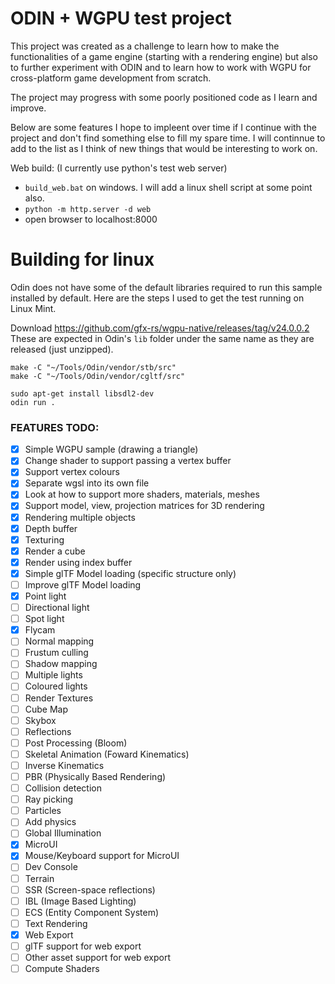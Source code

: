 # ODIN + WGPU test project

This project was created as a challenge to learn how to make the functionalities of
a game engine (starting with a rendering engine) but also to further experiment with
ODIN and to learn how to work with WGPU for cross-platform game development from
scratch.

The project may progress with some poorly positioned code as I learn and improve.

Below are some features I hope to impleent over time if I continue with the project
and don't find something else to fill my spare time. I will continnue to add to the
list as I think of new things that would be interesting to work on.

Web build: (I currently use python's test web server)
* `build_web.bat` on windows. I will add a linux shell script at some point also.
* `python -m http.server -d web`
* open browser to localhost:8000

# Building for linux
Odin does not have some of the default libraries required to run this sample installed by default. Here are the steps I used to get the test running on Linux Mint.

Download https://github.com/gfx-rs/wgpu-native/releases/tag/v24.0.0.2
These are expected in Odin's `lib` folder under the same name as they are released (just unzipped).

```
make -C "~/Tools/Odin/vendor/stb/src"
make -C "~/Tools/Odin/vendor/cgltf/src"

sudo apt-get install libsdl2-dev
odin run .
```

### FEATURES TODO:

- [x] Simple WGPU sample (drawing a triangle)
- [x] Change shader to support passing a vertex buffer
- [x] Support vertex colours
- [x] Separate wgsl into its own file
- [x] Look at how to support more shaders, materials, meshes
- [x] Support model, view, projection matrices for 3D rendering
- [x] Rendering multiple objects
- [x] Depth buffer
- [x] Texturing
- [x] Render a cube
- [x] Render using index buffer
- [x] Simple glTF Model loading (specific structure only)
- [ ] Improve glTF Model loading
- [x] Point light
- [ ] Directional light
- [ ] Spot light
- [x] Flycam
- [ ] Normal mapping
- [ ] Frustum culling
- [ ] Shadow mapping
- [ ] Multiple lights
- [ ] Coloured lights
- [ ] Render Textures
- [ ] Cube Map
- [ ] Skybox
- [ ] Reflections
- [ ] Post Processing (Bloom)
- [ ] Skeletal Animation (Foward Kinematics)
- [ ] Inverse Kinematics
- [ ] PBR (Physically Based Rendering)
- [ ] Collision detection
- [ ] Ray picking
- [ ] Particles
- [ ] Add physics
- [ ] Global Illumination
- [x] MicroUI
- [x] Mouse/Keyboard support for MicroUI
- [ ] Dev Console
- [ ] Terrain
- [ ] SSR (Screen-space reflections)
- [ ] IBL (Image Based Lighting)
- [ ] ECS (Entity Component System)
- [ ] Text Rendering
- [x] Web Export
- [ ] glTF support for web export
- [ ] Other asset support for web export
- [ ] Compute Shaders
